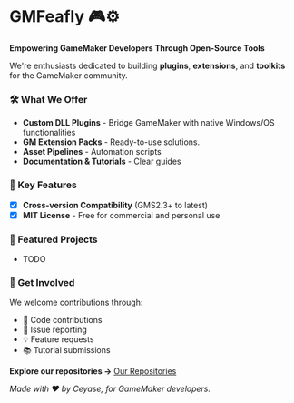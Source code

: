 # GMFeafly 🎮⚙️  
**Empowering GameMaker Developers Through Open-Source Tools**

We're enthusiasts dedicated to building **plugins**, **extensions**, and **toolkits** for the GameMaker community.

### 🛠️ What We Offer  
- **Custom DLL Plugins** - Bridge GameMaker with native Windows/OS functionalities
- **GM Extension Packs** - Ready-to-use solutions.
- **Asset Pipelines** - Automation scripts
- **Documentation & Tutorials** - Clear guides

### 🔑 Key Features  
- [x] **Cross-version Compatibility** (GMS2.3+ to latest)
- [x] **MIT License** - Free for commercial and personal use

### 🌟 Featured Projects  
- TODO

### 🤝 Get Involved  
We welcome contributions through:
- 🔧 Code contributions
- 🐛 Issue reporting
- 💡 Feature requests
- 📚 Tutorial submissions

**Explore our repositories →** [Our Repositories](https://github.com/orgs/GMFeafly/repositories)

*Made with ❤️ by Ceyase, for GameMaker developers.*
